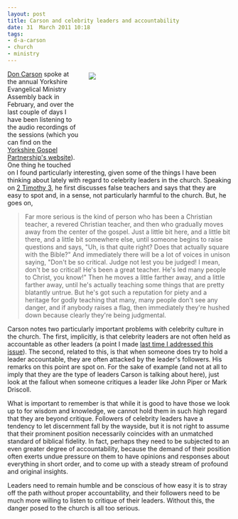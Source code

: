 ```yaml
---
layout: post
title: Carson and celebrity leaders and accountability
date: 31  March 2011 10:18
tags:
- d-a-carson
- church
- ministry
---
```

<div style="float: right; margin: 5px 1px 0px 20px; width: 320px; height: 214px;"><img src="https://dl.dropbox.com/u/3897986/Jake%20Blog%20Images/YEMA1.jpg" /></div>
<p><a href="http://www.tiu.edu/divinity/academics/faculty/carson">Don Carson</a> spoke at the annual Yorkshire Evangelical Ministry Assembly back in February, and over the last couple of days I have been listening to the audio recordings of the sessions (which you can find on the <a href="http://www.ygp.org.uk/audio.asp">Yorkshire Gospel Partnership's website</a>). One thing he touched on I found particularly interesting, given some of the things I have been thinking about lately with regard to celebrity leaders in the church. Speaking on <a href="http://biblia.com/bible/niv/2Ti3">2 Timothy 3</a>, he first discusses false teachers and says that they are easy to spot and, in a sense, not particularly harmful to the church. But, he goes on,</p>
<blockquote>
Far more serious is the kind of person who has been a Christian teacher, a revered Christian teacher, and then who gradually moves away from the center of the gospel. Just a little bit here, and a little bit there, and a little bit somewhere else, until someone begins to raise questions and says, "Uh, is that quite right? Does that actually square with the Bible?" And immediately there will be a lot of voices in unison saying, "Don't be so critical. Judge not lest you be judged! I mean, don't be so critical! He's been a great teacher. He's led many people to Christ, you know!" Then he moves a little farther away, and a little farther away, until he's actually teaching some things that are pretty blatantly untrue. But he's got such a reputation for piety and a heritage for godly teaching that many, many people don't see any danger, and if anybody raises a flag, then immediately they're hushed down because clearly they're being judgmental.
</blockquote>
<p>Carson notes two particularly important problems with celebrity culture in the church. The first, implicitly, is that celebrity leaders are not often held as accountable as other leaders (a point I made <a href="http://jakebelder.com/the-cult-of-personality-and-the-church">last time I addressed this issue</a>). The second, related to this, is that when someone does try to hold a leader accountable, they are often attacked by the leader's followers. His remarks on this point are spot on. For the sake of example (and not at all to imply that they are the  type of leaders Carson is talking about here), just look at the fallout  when someone critiques a leader like John Piper or Mark Driscoll.</p>
<p>What is important to remember is that while it is good to have those we look up to for wisdom and knowledge, we cannot hold them in such high regard that they are beyond critique. Followers of celebrity leaders have a tendency to let discernment fall by the wayside, but it is not right to assume that their prominent position necessarily coincides with an unmatched standard of biblical fidelity. In fact, perhaps they need to be subjected to an even greater degree of accountability, because the demand of their position often exerts undue pressure on them to have opinions and responses about everything in short order, and to come up with a steady stream of profound and original insights.</p>

Leaders need to remain humble and be conscious of how easy it is to stray off the path without proper accountability, and their followers need to be much more willing to listen to critique of their leaders. Without this, the danger posed to the church is all too serious.

